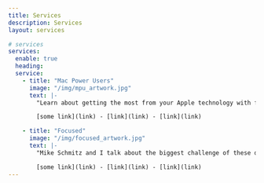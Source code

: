```yaml
---
title: Services
description: Services
layout: services

# services
services:
  enable: true
  heading:
  service:
    - title: "Mac Power Users"
      image: "/img/mpu_artwork.jpg"
      text: |-
        "Learn about getting the most from your Apple technology with focused topics and workflow guests. Creating Mac Power Users, one geek at a time since 2009." 

        [some link](link) - [link](link) - [link](link)

    - title: "Focused"
      image: "/img/focused_artwork.jpg"
      text: |-
        "Mike Schmitz and I talk about the biggest challenge of these days, staying focused in a connected world."

        [some link](link) - [link](link) - [link](link)
---
```

